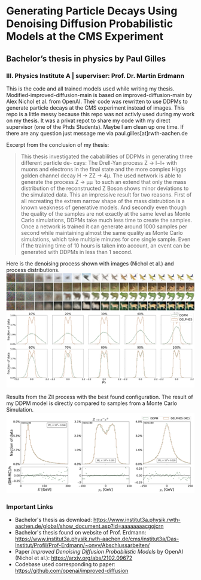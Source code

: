 # Generating Particle Decays Using Denoising Diffusion Probabilistic Models at the CMS Experiment
## Bachelor’s thesis in physics by Paul Gilles
### III. Physics Institute A | superviser: Prof. Dr. Martin Erdmann

This is the code and all trained models used while writing my thesis. Modified-improved-diffusion-main is based on improved-diffusion-main by Alex Nichol et al. from OpenAI. Their code was rewritten to use DDPMs to generate particle decays at the CMS experiment instead of images. This repo is a little messy because this repo was not activly used during my work on my thesis. It was a privat repot to share my code with my direct supervisor (one of the Phds Students). Maybe I am clean up one time. If there are any question just message me via paul.gilles[at]rwth-aachen.de


Excerpt from the conclusion of my thesis:

>This thesis investigated the cababilities of DDPMs in generating three different particle de- cays: The Drell-Yan process Z → l−l+ with muons and electrons in the final state and the more complex Higgs golden channel decay H → ZZ → 4μ.
The used network is able to generate the process Z → μμ ̄ to such an extend that only the mass distribution of the reconstructed Z Boson shows minor deviations to the simulated data. This an impressive result for two reasons. 
First of all recreating the extrem narrow shape of the mass distrubtion is a known weakness of generative models. 
And secondly even though the quality of the samples are not exactly at the same level as Monte Carlo simulations, DDPMs take much less time to create the samples. 
Once a network is trained it can generate around 1000 samples per second while maintaining almost the same quality as Monte Carlo simulations, 
which take multiple minutes for one single sample. Even if the training time of 10 hours is taken into account, an event can be generated with DDPMs in less than 1 second.


Here is the denoising process shown with images (Nichol et al.) and process distributions. 
![Denoising Process with Images](DenoisingCIFAR10.png)
![Denoising Process with Process Distributions](Zll_denoising_fermi.png)


Results from the Zll process with the best found configuration. The result of my DDPM model is directly compared to samples from a Monte Carlo Simulation. 
![Zll](Zll_electrons_best_E.png)

### Important Links
- Bachelor's thesis as download: https://www.institut3a.physik.rwth-aachen.de/global/show_document.asp?id=aaaaaaaacgojcrn
- Bachelor's thesis found on website of Prof. Erdmann: https://www.institut3a.physik.rwth-aachen.de/cms/institut3a/Das-Institut/Profil/Prof-Erdmann/~onvv/Abschlussarbeiten/
- Paper _Improved Denoising Diffusion Probabilistic Models_ by OpenAI (Nichol et al.): https://arxiv.org/abs/2102.09672
- Codebase used corresponding to paper: https://github.com/openai/improved-diffusion
